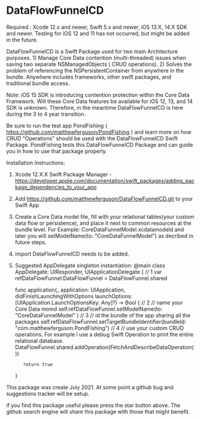 # DataFlowFunnelCD

Required : Xcode 12.x and newer, Swift 5.x and newer, iOS 13.X, 14.X SDK and newer. Testing for iOS 12 and 11 has not occurred, but might be added in the future.  

DataFlowFunnelCD is a Swift Package used for two main Architecture purposes.  1) Manage Core Data contention (multi-threaded) issues when saving two separate NSManagedObjects ( CRUD operations). 2) Solves the problem of referencing the NSPersistentContainer from anywhere in the bundle. Anywhere includes frameworks, other swift packages, and traditional bundle access. 

Note: iOS 15 SDK is introducing contention protection within the Core Data Framework. Will these Core Data features be available for iOS 12, 13, and 14 SDK is unknown.  Therefore, in the meantime DataFlowFunnelCD is here during the 3 to 4 year transition. 

Be sure to run the test app PondFishing ( https://github.com/matthewferguson/PondFishing ) and learn more on how CRUD "Operations" should be used with the DataFlowFunnelCD Swift Package.  PondFishing tests this DataFlowFunnelCD Package and can guide you in how to use that package properly. 


Installation Instructions:

1) Xcode 12.X.X Swift Package Manager - https://developer.apple.com/documentation/swift_packages/adding_package_dependencies_to_your_app
2) Add https://github.com/matthewferguson/DataFlowFunnelCD.git to your Swift App  
3) Create a Core Data model file, fill with your relational tables(your custom data flow or persistence), and place it next to common resources at the bundle level.  For Example: CoreDataFunnelModel.xcdatamodeld and later you will setModelName(to: "CoreDataFunnelModel") as decribed in future steps. 
4) import DataFlowFunnelCD needs to be added. 
5) Suggested AppDelegate singleton instantiation:
    @main
    class AppDelegate: UIResponder, UIApplicationDelegate 
    {
      // 1
      var refDataFlowFunnel:DataFlowFunnel = DataFlowFunnel.shared
    
      func application(_ application: UIApplication, didFinishLaunchingWithOptions launchOptions: [UIApplication.LaunchOptionsKey: Any]?) -> Bool {
          // 2
          // name your Core Data momd 
          self.refDataFlowFunnel.setModelName(to: "CoreDataFunnelModel" )
          // 3
          // id the bundle of the app sharing all the packages
          self.refDataFlowFunnel.setTargetBundleIdentifier(bundleId: "com.matthewferguson.PondFishing")
          // 4
          // use your custom CRUD operations. For example I use a debug Swift Operation to print the entire relational database. 
          DataFlowFunnel.shared.addOperation(FetchAndDescribeDataOperation())
          
          return true
     }

This package was create July 2021. At some point a github bug and suggestions tracker will be setup. 

if you find this package useful please press the star button above. The github search engine will share this package with those that might benefit. 

 



